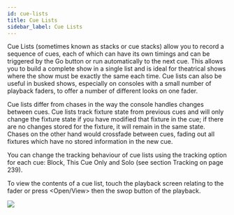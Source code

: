```yaml
---
id: cue-lists 
title: Cue Lists
sidebar_label: Cue Lists
---
```


Cue Lists (sometimes known as stacks or cue stacks) allow you to record
a sequence of cues, each of which can have its own timings and can be
triggered by the Go button or run automatically to the next cue. This
allows you to build a complete show in a single list and is ideal for
theatrical shows where the show must be exactly the same each time. Cue
lists can also be useful in busked shows, especially on consoles with a
small number of playback faders, to offer a number of different looks on
one fader.

Cue lists differ from chases in the way the console handles changes
between cues. Cue lists track fixture state from previous cues and will
only change the fixture state if you have modified that fixture in the
cue; if there are no changes stored for the fixture, it will remain in
the same state. Chases on the other hand would crossfade between cues,
fading out all fixtures which have no stored information in the new cue.

You can change the tracking behaviour of cue lists using the tracking
option for each cue: Block, This Cue Only and Solo (see section Tracking
on page 239).

To view the contents of a cue list, touch the playback screen relating
to the fader or press \<Open/View\> then the swop button of the
playback.

![](/docs/images/image252.png)


